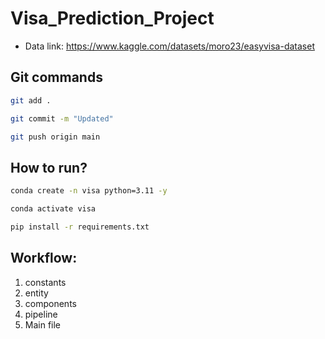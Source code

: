 # Visa_Prediction_Project

- Data link: https://www.kaggle.com/datasets/moro23/easyvisa-dataset

## Git commands

```bash
git add .

git commit -m "Updated"

git push origin main
```


## How to run?

```bash
conda create -n visa python=3.11 -y
```

```bash
conda activate visa
```

```bash
pip install -r requirements.txt
```



## Workflow:

1. constants
2. entity
3. components
4. pipeline
5. Main file


